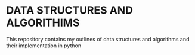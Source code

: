 # DATA STRUCTURES AND ALGORITHIMS
This repository contains my outlines of data structures and algorithms and their implementation in python
